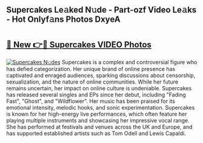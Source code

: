 ## Supercakes Le𝚊ked N𝚞de - Part-ozf Video Le𝚊ks - Hot Onlyf𝚊ns Photos DxyeA

# <h2><a href="http://ab86782.deff.icu/?id=Supercakes">🔗 New 👉🔴 Supercakes VIDEO Photos</a></h2>

[![Supercakes N𝚞des](https://i.imgur.com/rIISA9y.gif)](http://ab86782.deff.icu/?id=Supercakes)
Supercakes is a complex and controversial figure who has defied categorization. Her unique brand of online presence has captivated and enraged audiences, sparking discussions about censorship, sexualization, and the nature of online communities. While her future remains uncertain, her impact on online culture is undeniable. Supercakes has released several singles and EPs since her debut, including "Fading Fast", "Ghost", and "Wildflower". Her music has been praised for its emotional intensity, melodic hooks, and sonic experimentation. Supercakes is known for her high-energy live performances, which often feature her playing multiple instruments and showcasing her impressive vocal range. She has performed at festivals and venues across the UK and Europe, and has supported established artists such as Tom Odell and Lewis Capaldi.
